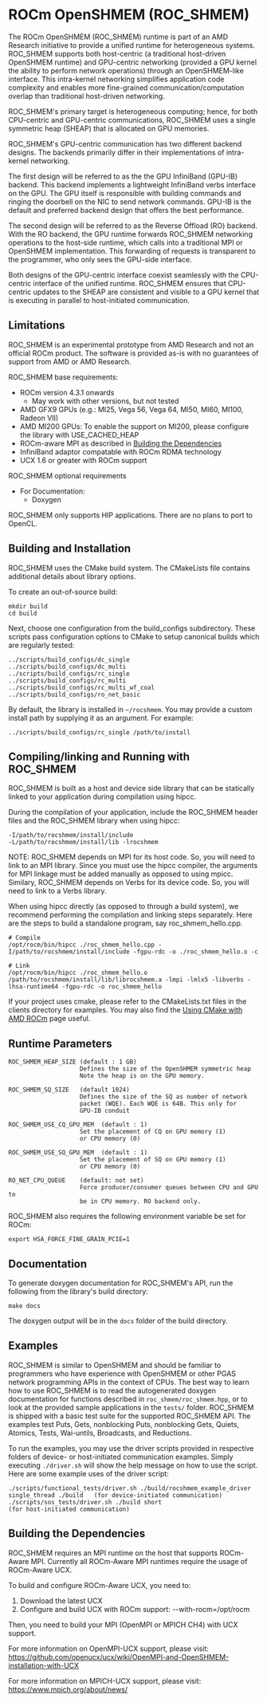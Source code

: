 # ROCm OpenSHMEM (ROC_SHMEM)

The ROCm OpenSHMEM (ROC_SHMEM) runtime is part of an AMD Research
initiative to provide a unified runtime for heterogeneous systems.
ROC_SHMEM supports both host-centric (a traditional host-driven
OpenSHMEM runtime) and GPU-centric networking (provided a GPU kernel
the ability to perform network operations) through an
OpenSHMEM-like interface. This intra-kernel networking simplifies application
code complexity and enables more fine-grained communication/computation
overlap than traditional host-driven networking.

ROC_SHMEM's primary target is heterogeneous computing; hence, for both
CPU-centric and GPU-centric communications, ROC_SHMEM uses a single
symmetric heap (SHEAP) that is allocated on GPU memories.

ROC_SHMEM's GPU-centric communication has two different backend designs.
The backends primarily differ in their implementations of
intra-kernel networking.

The first design will be referred to as the the GPU InfiniBand (GPU-IB)
backend.  This backend implements a lightweight InfiniBand verbs interface
on the GPU.  The GPU itself is responsible with building commands and ringing
the doorbell on the NIC to send network commands.  GPU-IB is the default and
preferred backend design that offers the best performance.

The second design will be referred to as the Reverse Offload (RO) backend. With
the RO backend, the GPU runtime forwards ROC_SHMEM networking operations to the
host-side runtime, which calls into a traditional MPI or OpenSHMEM
implementation.  This forwarding of requests is transparent to the
programmer, who only sees the GPU-side interface.

Both designs of the GPU-centric interface coexist seamlessly with the
CPU-centric interface of the unified runtime. ROC_SHMEM ensures that CPU-centric
updates to the SHEAP are consistent and visible to a GPU kernel that is executing
in parallel to host-initiated communication.

## Limitations

ROC_SHMEM is an experimental prototype from AMD Research and not an official
ROCm product.  The software is provided as-is with no guarantees of support
from AMD or AMD Research.

ROC_SHMEM base requirements:
* ROCm version 4.3.1 onwards
    *  May work with other versions, but not tested
* AMD GFX9 GPUs (e.g.: MI25, Vega 56, Vega 64, MI50, MI60, MI100, Radeon VII)
* AMD MI200 GPUs: To enable the support on MI200, please configure the library
 with USE_CACHED_HEAP
* ROCm-aware MPI as described in
  [Building the Dependencies](#building-the-dependencies)
* InfiniBand adaptor compatable with ROCm RDMA technology
* UCX 1.6 or greater with ROCm support

ROC_SHMEM optional requirements
 * For Documentation:
     *  Doxygen

ROC_SHMEM only supports HIP applications. There are no plans to port to
OpenCL.

## Building and Installation

ROC_SHMEM uses the CMake build system. The CMakeLists file contains
additional details about library options.

To create an out-of-source build:

    mkdir build
    cd build

Next, choose one configuration from the build_configs subdirectory. These
scripts pass configuration options to CMake to setup canonical builds which
are regularly tested:

    ../scripts/build_configs/dc_single
    ../scripts/build_configs/dc_multi
    ../scripts/build_configs/rc_single
    ../scripts/build_configs/rc_multi
    ../scripts/build_configs/rc_multi_wf_coal
    ../scripts/build_configs/ro_net_basic

By default, the library is installed in `~/rocshmem`. You may provide a
custom install path by supplying it as an argument. For example:

    ../scripts/build_configs/rc_single /path/to/install

## Compiling/linking and Running with ROC_SHMEM

ROC_SHMEM is built as a host and device side library that can be statically
linked to your application during compilation using hipcc.

During the compilation of your application, include the ROC_SHMEM header files
and the ROC_SHMEM library when using hipcc:

    -I/path/to/rocshmem/install/include
    -L/path/to/rocshmem/install/lib -lrocshmem

NOTE: ROC_SHMEM depends on MPI for its host code. So, you will need to link
to an MPI library. Since you must use the hipcc compiler, the arguments for
MPI linkage must be added manually as opposed to using mpicc. Similary,
ROC_SHMEM depends on Verbs for its device code. So, you will need to link
to a Verbs library.

When using hipcc directly (as opposed to through a build system), we
recommend performing the compilation and linking steps separately.
Here are the steps to build a standalone program, say
roc_shmem_hello.cpp.

```
# Compile
/opt/rocm/bin/hipcc ./roc_shmem_hello.cpp -I/path/to/rocshmem/install/include -fgpu-rdc -o ./roc_shmem_hello.o -c

# Link
/opt/rocm/bin/hipcc ./roc_shmem_hello.o /path/to/rocshmem/install/lib/librocshmem.a -lmpi -lmlx5 -libverbs -lhsa-runtime64 -fgpu-rdc -o roc_shmem_hello

```

If your project uses cmake, please refer to the CMakeLists.txt files
in the clients directory for examples. You may also find the
[Using CMake with AMD ROCm](https://rocmdocs.amd.com/en/latest/conceptual/cmake-packages.html)
page useful.

## Runtime Parameters

    ROC_SHMEM_HEAP_SIZE (default : 1 GB)
                        Defines the size of the OpenSHMEM symmetric heap
                        Note the heap is on the GPU memory.

    ROC_SHMEM_SQ_SIZE   (default 1024)
                        Defines the size of the SQ as number of network
                        packet (WQE). Each WQE is 64B. This only for
                        GPU-IB conduit

    ROC_SHMEM_USE_CQ_GPU_MEM  (default : 1)
                        Set the placement of CQ on GPU memory (1)
                        or CPU memory (0)

    ROC_SHMEM_USE_SQ_GPU_MEM  (default : 1)
                        Set the placement of SQ on GPU memory (1)
                        or CPU memory (0)

    RO_NET_CPU_QUEUE    (default: not set)
                        Force producer/consumer queues between CPU and GPU to
                        be in CPU memory. RO backend only.

ROC_SHMEM also requires the following environment variable be set for ROCm:

    export HSA_FORCE_FINE_GRAIN_PCIE=1

## Documentation

To generate doxygen documentation for ROC_SHMEM's API, run the following
from the library's build directory:

    make docs

The doxygen output will be in the `docs` folder of the build directory.

## Examples

ROC_SHMEM is similar to OpenSHMEM and should be familiar to programmers who
have experience with OpenSHMEM or other PGAS network programming APIs in the
context of CPUs. The best way to learn how to use ROC_SHMEM is to read the
autogenerated doxygen documentation for functions described in
`roc_shmem/roc_shmem.hpp`, or to look at the provided sample applications in the
`tests/` folder. ROC_SHMEM is shipped with a basic test suite for the
supported ROC_SHMEM API. The examples test Puts, Gets, nonblocking Puts,
nonblocking Gets, Quiets, Atomics, Tests, Wai-untils, Broadcasts, and
Reductions.

To run the examples, you may use the driver scripts provided in respective
folders of device- or host-initiated communication examples. Simply
executing `./driver.sh` will show the help message on how to use the script.
Here are some example uses of the driver script:

    ./scripts/functional_tests/driver.sh ./build/rocshmem_example_driver single_thread ./build   (for device-initiated communication)
    ./scripts/sos_tests/driver.sh ./build short                                           (for host-initiated communication)

## Building the Dependencies

ROC_SHMEM requires an MPI runtime on the host that supports ROCm-Aware MPI.
Currently all ROCm-Aware MPI runtimes require the usage of ROCm-Aware UCX.

To build and configure ROCm-Aware UCX, you need to:
 1. Download the latest UCX
 2. Configure and build UCX with ROCm support: --with-rocm=/opt/rocm

Then, you need to build your MPI (OpenMPI or MPICH CH4) with UCX support.

For more information on OpenMPI-UCX support, please visit:
https://github.com/openucx/ucx/wiki/OpenMPI-and-OpenSHMEM-installation-with-UCX

For more information on MPICH-UCX support, please visit:
https://www.mpich.org/about/news/
